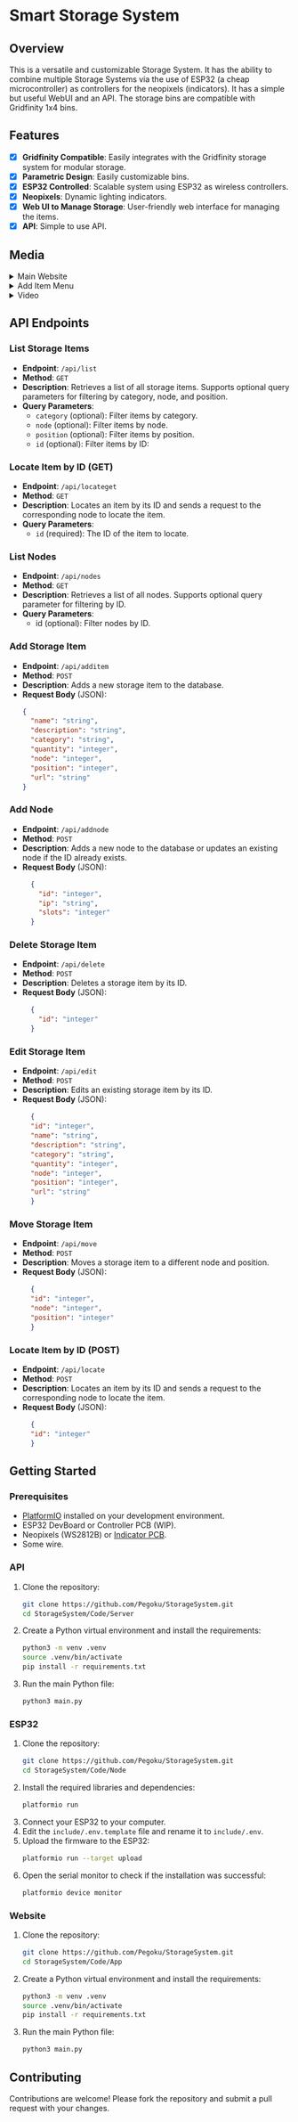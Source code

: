 # Smart Storage System

## Overview
This is a versatile and customizable Storage System. It has the ability to combine multiple Storage Systems via the use of ESP32 (a cheap microcontroller) as controllers for the neopixels (indicators). It has a simple but useful WebUI and an API. The storage bins are compatible with Gridfinity 1x4 bins.

## Features
- [x] **Gridfinity Compatible**: Easily integrates with the Gridfinity storage system for modular storage.
- [x] **Parametric Design**: Easily customizable bins.
- [x] **ESP32 Controlled**: Scalable system using ESP32 as wireless controllers.
- [x] **Neopixels**: Dynamic lighting indicators.
- [x] **Web UI to Manage Storage**: User-friendly web interface for managing the items.
- [x] **API**: Simple to use API.

## Media
<details>
    <summary>Main Website</summary>

![Main Website](static/Main.png)
</details>

<details>
    <summary>Add Item Menu</summary>

![Add Item Menu](static/AddItem.png)
</details>

<details>
    <summary>Video</summary>

[![Video](https://cloud-f5ibtbvt0-hack-club-bot.vercel.app/0video.mp4)](https://cloud-f5ibtbvt0-hack-club-bot.vercel.app/0video.mp4)

</details>

## API Endpoints

### List Storage Items
- **Endpoint**: `/api/list`
- **Method**: `GET`
- **Description**: Retrieves a list of all storage items. Supports optional query parameters for filtering by category, node, and position.
- **Query Parameters**:
  - `category` (optional): Filter items by category.
  - `node` (optional): Filter items by node.
  - `position` (optional): Filter items by position.
  - `id` (optional): Filter items by ID:
### Locate Item by ID (GET)
- **Endpoint**: `/api/locateget`
- **Method**: `GET`
- **Description**: Locates an item by its ID and sends a request to the corresponding node to locate the item.
- **Query Parameters**:
  - `id` (required): The ID of the item to locate.

### List Nodes
- **Endpoint**: `/api/nodes`
- **Method**: `GET`
- **Description**:  Retrieves a list of all nodes. Supports optional query parameter for filtering by ID.
- **Query Parameters**:
    - id (optional): Filter nodes by ID.

### Add Storage Item
- **Endpoint**: `/api/additem`
- **Method**: `POST`
- **Description**: Adds a new storage item to the database.
- **Request Body** (JSON):
  ```json
  {
    "name": "string",
    "description": "string",
    "category": "string",
    "quantity": "integer",
    "node": "integer",
    "position": "integer",
    "url": "string"
  }
  ```

### Add Node
- **Endpoint**: `/api/addnode`
- **Method**: `POST`
- **Description**:  Adds a new node to the database or updates an existing node if the ID already exists.
- **Request Body** (JSON):
  ```json
    {
      "id": "integer",
      "ip": "string",
      "slots": "integer"
    }
  ```

### Delete Storage Item
- **Endpoint**: `/api/delete`
- **Method**: `POST`
- **Description**:   Deletes a storage item by its ID.
- **Request Body** (JSON):
  ```json
    {
      "id": "integer"
    }
  ```

### Edit Storage Item
- **Endpoint**: `/api/edit`
- **Method**: `POST`
- **Description**:  Edits an existing storage item by its ID.
- **Request Body** (JSON):
  ```json
    {
    "id": "integer",
    "name": "string",
    "description": "string",
    "category": "string",
    "quantity": "integer",
    "node": "integer",
    "position": "integer",
    "url": "string"
    }   
  ```

### Move Storage Item
- **Endpoint**: `/api/move`
- **Method**: `POST`
- **Description**:  Moves a storage item to a different node and position.
- **Request Body** (JSON):
  ```json
    {
    "id": "integer",
    "node": "integer",
    "position": "integer"
    }
  ```

### Locate Item by ID (POST)
- **Endpoint**: `/api/locate`
- **Method**: `POST`
- **Description**:  Locates an item by its ID and sends a request to the corresponding node to locate the item.
- **Request Body** (JSON):
  ```json
    {
    "id": "integer"
    }
  ```


## Getting Started

### Prerequisites
- [PlatformIO](https://platformio.org) installed on your development environment.
- ESP32 DevBoard or Controller PCB (WIP).
- Neopixels (WS2812B) or [Indicator PCB](https://github.com/Pegoku/StorageSystem/tree/master/PCB/Indicators).
- Some wire.

### API
1. Clone the repository:
    ```sh
    git clone https://github.com/Pegoku/StorageSystem.git
    cd StorageSystem/Code/Server
    ```
2. Create a Python virtual environment and install the requirements:
    ```sh
    python3 -m venv .venv
    source .venv/bin/activate
    pip install -r requirements.txt
    ```
3. Run the main Python file:
    ```sh
    python3 main.py
    ```

### ESP32
1. Clone the repository:
    ```sh
    git clone https://github.com/Pegoku/StorageSystem.git
    cd StorageSystem/Code/Node
    ```
2. Install the required libraries and dependencies:
    ```sh
    platformio run
    ```
3. Connect your ESP32 to your computer.
4. Edit the `include/.env.template` file and rename it to `include/.env`.
5. Upload the firmware to the ESP32:
    ```sh
    platformio run --target upload
    ```
6. Open the serial monitor to check if the installation was successful:
    ```sh
    platformio device monitor
    ```

### Website
1. Clone the repository:
    ```sh
    git clone https://github.com/Pegoku/StorageSystem.git
    cd StorageSystem/Code/App
    ```
2. Create a Python virtual environment and install the requirements:
    ```sh
    python3 -m venv .venv
    source .venv/bin/activate
    pip install -r requirements.txt
    ```
3. Run the main Python file:
    ```sh
    python3 main.py
    ```

## Contributing
Contributions are welcome! Please fork the repository and submit a pull request with your changes.